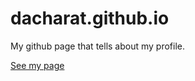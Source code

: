# dacharat.github.io
My github page that tells about my profile.

[See my page](dacharat.github.io)
